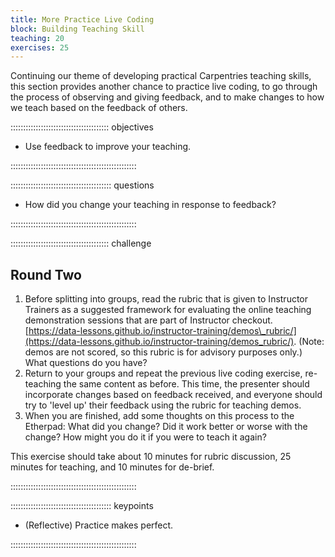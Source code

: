 ```yaml
---
title: More Practice Live Coding
block: Building Teaching Skill
teaching: 20
exercises: 25
---
```


Continuing our theme of developing practical Carpentries teaching skills,
this section provides another chance to practice live coding, to go through the
process of observing and giving feedback, and to make changes to how we teach based on the feedback of others.

::::::::::::::::::::::::::::::::::::::: objectives

- Use feedback to improve your teaching.

::::::::::::::::::::::::::::::::::::::::::::::::::

:::::::::::::::::::::::::::::::::::::::: questions

- How did you change your teaching in response to feedback?

::::::::::::::::::::::::::::::::::::::::::::::::::

:::::::::::::::::::::::::::::::::::::::  challenge

## Round Two

1. Before splitting into groups, read the rubric that is given to Instructor Trainers
  as a suggested framework for evaluating the online teaching demonstration sessions that are part of Instructor checkout.  
  [https://data-lessons.github.io/instructor-training/demos\_rubric/](https://data-lessons.github.io/instructor-training/demos_rubric/). (Note: demos are not scored, so this rubric is for
  advisory purposes only.)
  What questions do you have?
2. Return to your groups and repeat the previous live coding exercise, re-teaching the same content as before.
  This time, the presenter should incorporate changes
  based on feedback received, and everyone should try to 'level up' their feedback using the rubric for teaching demos.
3. When you are finished, add some thoughts on this process to the Etherpad:
  What did you change? Did it work better or worse with the change? How might you do it if you were to teach it again?

This exercise should take about 10 minutes for rubric discussion, 25 minutes for teaching, and 10 minutes for de-brief.  


::::::::::::::::::::::::::::::::::::::::::::::::::

:::::::::::::::::::::::::::::::::::::::: keypoints

- (Reflective) Practice makes perfect.

::::::::::::::::::::::::::::::::::::::::::::::::::


